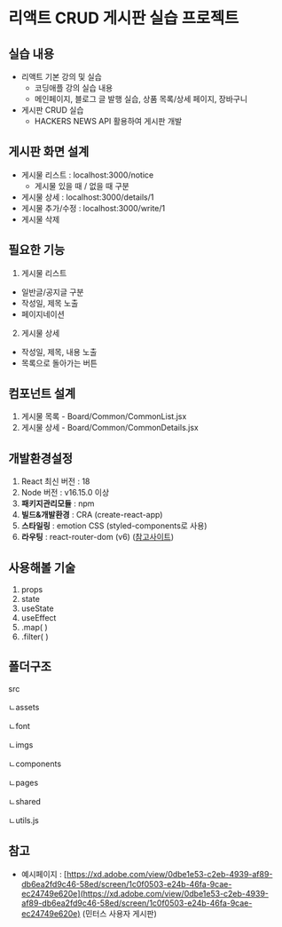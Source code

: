 # 리액트 CRUD 게시판 실습 프로젝트
## 실습 내용
- 리액트 기본 강의 및 실습
  - 코딩애플 강의 실습 내용
  - 메인페이지, 블로그 글 발행 실습, 상품 목록/상세 페이지, 장바구니
- 게시판 CRUD 실습
  - HACKERS NEWS API 활용하여 게시판 개발


## 게시판 화면 설계
- 게시물 리스트 : localhost:3000/notice
  - 게시물 있을 때 / 없을 때 구분
- 게시물 상세 : localhost:3000/details/1
- 게시물 추가/수정 : localhost:3000/write/1
- 게시물 삭제

## 필요한 기능
1. 게시물 리스트
  - 일반글/공지글 구분
  - 작성일, 제목 노출
  - 페이지네이션
2. 게시물 상세
  - 작성일, 제목, 내용 노출
  - 목록으로 돌아가는 버튼

## 컴포넌트 설계
1. 게시물 목록 - Board/Common/CommonList.jsx
2. 게시물 상세 - Board/Common/CommonDetails.jsx


## 개발환경설정

1. React 최신 버전 : 18
2. Node 버전 : v16.15.0 이상
3. **패키지관리모듈** : npm
4. **빌드&개발환경** : CRA (create-react-app)
5. **스타일링** : emotion CSS (styled-components로 사용)
6. **라우팅** : react-router-dom (v6) ([참고사이트](https://velog.io/@tjdgus0528/React-Router-v6-%EC%A0%95%EB%A6%AC))

## 사용해볼 기술

1. props
2. state
3. useState
4. useEffect
5. .map( )
6. .filter( )

## 폴더구조

src

ㄴassets

ㄴfont

ㄴimgs

ㄴcomponents

ㄴpages

ㄴshared

ㄴutils.js

## 참고

- 예시페이지 : [https://xd.adobe.com/view/0dbe1e53-c2eb-4939-af89-db6ea2fd9c46-58ed/screen/1c0f0503-e24b-46fa-9cae-ec24749e620e](https://xd.adobe.com/view/0dbe1e53-c2eb-4939-af89-db6ea2fd9c46-58ed/screen/1c0f0503-e24b-46fa-9cae-ec24749e620e) (민터스 사용자 게시판)